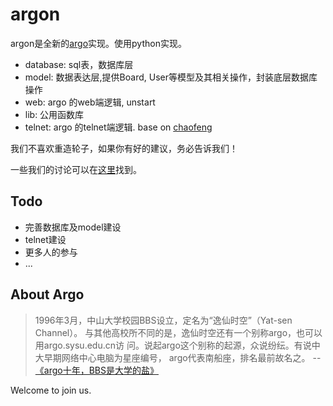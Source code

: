argon
=====

argon是全新的[argo](http://bbs.sysu.edu.cn)实现。使用python实现。

  * database: sql表，数据库层
  * model: 数据表达层,提供Board, User等模型及其相关操作，封装底层数据库操作
  * web: argo 的web端逻辑, unstart
  * lib: 公用函数库
  * telnet: argo 的telnet端逻辑. base on [chaofeng](https://github.com/LTaoist/chaofeng)

我们不喜欢重造轮子，如果你有好的建议，务必告诉我们！

一些我们的讨论可以在[这里](http://bbs.sysu.edu.cn/bbstcon?board=Programming&file=M.1338262485.A)找到。

Todo
----

  * 完善数据库及model建设
  * telnet建设
  * 更多人的参与
  * ...

About Argo
----------

> 1996年3月，中山大学校园BBS设立，定名为“逸仙时空”（Yat-sen Channel）。
与其他高校所不同的是，逸仙时空还有一个别称argo，也可以用argo.sysu.edu.cn访
问。说起argo这个别称的起源，众说纷纭。有说中大早期网络中心电脑为星座编号，
argo代表南船座，排名最前故名之。 -- [《argo十年，BBS是大学的盐》](http://bbs.sysu.edu.cn:874/#!/anc/D.1044599037.A/D.1152876984.A/D.1152862690.A/M.1152862408.A)

Welcome to join us.
